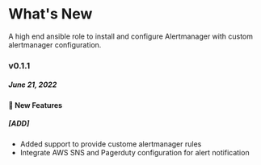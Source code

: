 # What's New

A high end ansible role to install and configure Alertmanager with custom alertmanager configuration.

### v0.1.1
##### June 21, 2022

#### :tada: New Features
##### [ADD]
- Added support to provide custome alertmanager rules
- Integrate AWS SNS and Pagerduty configuration for alert notification